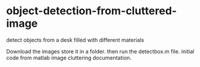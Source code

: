 # object-detection-from-cluttered-image
detect objects from a desk filled with different materials

Download the images store it in a folder. then run the detectbox.m file. initial code from matlab image cluttering documentation.
